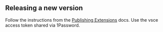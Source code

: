 ## Releasing a new version

Follow the instructions from the [Publishing Extensions](https://code.visualstudio.com/api/working-with-extensions/publishing-extension) docs.
Use the vsce access token shared via 1Password.
